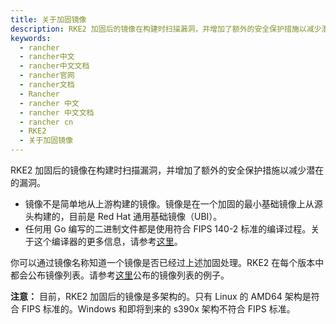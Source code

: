 ```yaml
---
title: 关于加固镜像
description: RKE2 加固后的镜像在构建时扫描漏洞，并增加了额外的安全保护措施以减少潜在的漏洞。
keywords:
  - rancher
  - rancher中文
  - rancher中文文档
  - rancher官网
  - rancher文档
  - Rancher
  - rancher 中文
  - rancher 中文文档
  - rancher cn
  - RKE2
  - 关于加固镜像
---
```


RKE2 加固后的镜像在构建时扫描漏洞，并增加了额外的安全保护措施以减少潜在的漏洞。

- 镜像不是简单地从上游构建的镜像。镜像是在一个加固的最小基础镜像上从源头构建的，目前是 Red Hat 通用基础镜像（UBI）。
- 任何用 Go 编写的二进制文件都是使用符合 FIPS 140-2 标准的编译过程。关于这个编译器的更多信息，请参考[这里](/docs/rke2/security/fips_support/_index#使用-fips-兼容的-go-编译器)。

你可以通过镜像名称知道一个镜像是否已经过上述加固处理。RKE2 在每个版本中都会公布镜像列表。请参考[这里](https://github.com/rancher/rke2/releases/download/v1.22.3-rc1%2Brke2r1/rke2-images-all.linux-amd64.txt)公布的镜像列表的例子。

**注意：**
目前，RKE2 加固后的镜像是多架构的。只有 Linux 的 AMD64 架构是符合 FIPS 标准的。Windows 和即将到来的 s390x 架构不符合 FIPS 标准。
